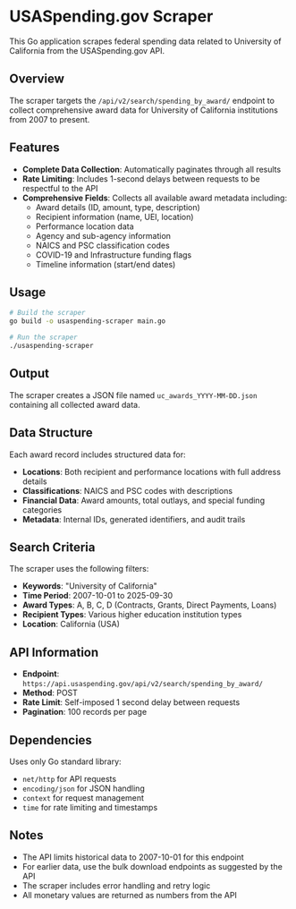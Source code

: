 # USASpending.gov Scraper

This Go application scrapes federal spending data related to University of California from the USASpending.gov API.

## Overview

The scraper targets the `/api/v2/search/spending_by_award/` endpoint to collect comprehensive award data for University of California institutions from 2007 to present.

## Features

- **Complete Data Collection**: Automatically paginates through all results
- **Rate Limiting**: Includes 1-second delays between requests to be respectful to the API
- **Comprehensive Fields**: Collects all available award metadata including:
  - Award details (ID, amount, type, description)
  - Recipient information (name, UEI, location)
  - Performance location data
  - Agency and sub-agency information
  - NAICS and PSC classification codes
  - COVID-19 and Infrastructure funding flags
  - Timeline information (start/end dates)

## Usage

```bash
# Build the scraper
go build -o usaspending-scraper main.go

# Run the scraper
./usaspending-scraper
```

## Output

The scraper creates a JSON file named `uc_awards_YYYY-MM-DD.json` containing all collected award data.

## Data Structure

Each award record includes structured data for:
- **Locations**: Both recipient and performance locations with full address details
- **Classifications**: NAICS and PSC codes with descriptions
- **Financial Data**: Award amounts, total outlays, and special funding categories
- **Metadata**: Internal IDs, generated identifiers, and audit trails

## Search Criteria

The scraper uses the following filters:
- **Keywords**: "University of California"
- **Time Period**: 2007-10-01 to 2025-09-30
- **Award Types**: A, B, C, D (Contracts, Grants, Direct Payments, Loans)
- **Recipient Types**: Various higher education institution types
- **Location**: California (USA)

## API Information

- **Endpoint**: `https://api.usaspending.gov/api/v2/search/spending_by_award/`
- **Method**: POST
- **Rate Limit**: Self-imposed 1 second delay between requests
- **Pagination**: 100 records per page

## Dependencies

Uses only Go standard library:
- `net/http` for API requests
- `encoding/json` for JSON handling
- `context` for request management
- `time` for rate limiting and timestamps

## Notes

- The API limits historical data to 2007-10-01 for this endpoint
- For earlier data, use the bulk download endpoints as suggested by the API
- The scraper includes error handling and retry logic
- All monetary values are returned as numbers from the API
